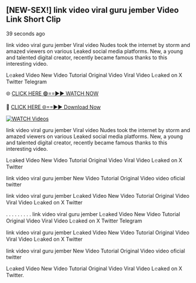 ## [NEW-SEX!] link video viral guru jember Video Link Short Clip


39 seconds ago

link video viral guru jember Viral video Nudes took the internet by storm and amazed viewers on various Leaked social media platforms. New, a young and talented digital creator, recently became famous thanks to this interesting video.

L𝚎aked Video New Video Tutorial Original Video Viral Video L𝚎aked on X Twitter Telegram

🌐 [CLICK HERE 🟢==►► WATCH NOW](https://new-mfoji-vido.blogspot.com/p/valovido.html)

🔴 [CLICK HERE 🌐==►► Download Now](https://new-mfoji-vido.blogspot.com/p/valovido.html)

<a href="https://new-mfoji-vido.blogspot.com/p/valovido.html" rel="nofollow"><img src="https://i.imgur.com/xaaaJFf.jpeg" alt="WATCH Videos" style="max-width: 100%;"></a>


link video viral guru jember Viral video Nudes took the internet by storm and amazed viewers on various Leaked social media platforms. New, a young and talented digital creator, recently became famous thanks to this interesting video.

L𝚎aked Video New Video Tutorial Original Video Viral Video L𝚎aked on X Twitter

link video viral guru jember New Video Tutorial Original Video video oficial twitter

link video viral guru jember L𝚎aked Video New Video Tutorial Original Video Viral Video L𝚎aked on X Twitter

. . . . . . . . . link video viral guru jember  L𝚎aked Video New Video Tutorial Original Video Viral Video L𝚎aked on X Twitter Telegram

link video viral guru jember L𝚎aked Video New Video Tutorial Original Video Viral Video L𝚎aked on X Twitter

link video viral guru jember New Video Tutorial Original Video video oficial twitter

L𝚎aked Video New Video Tutorial Original Video Viral Video L𝚎aked on X Twitter.